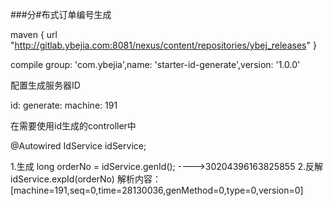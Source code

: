###分#布式订单编号生成

maven { url "http://gitlab.ybejia.com:8081/nexus/content/repositories/ybej_releases" }

compile group: 'com.ybejia',name: 'starter-id-generate',version: '1.0.0'

配置生成服务器ID

id:
  generate:
    machine: 191
 
 在需要使用id生成的controller中
 
  @Autowired
  IdService idService;
  
  1.生成
  long orderNo = idService.genId(); ---->30204396163825855
  2.反解
  idService.expId(orderNo) 
    解析内容：
    [machine=191,seq=0,time=28130036,genMethod=0,type=0,version=0]
  
